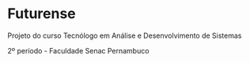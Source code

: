 # Futurense
 Projeto do curso Tecnólogo em Análise e Desenvolvimento de Sistemas
 
 2º período - Faculdade Senac Pernambuco

